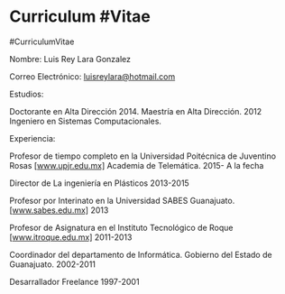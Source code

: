 # Curriculum #Vitae
#CurriculumVitae

Nombre: Luis Rey Lara Gonzalez

Correo Electrónico: luisreylara@hotmail.com


Estudios:

Doctorante en Alta Dirección 2014.
Maestría en Alta Dirección. 2012
Ingeniero en Sistemas Computacionales. 

Experiencia:

Profesor de tiempo completo en la Universidad Poitécnica de Juventino Rosas [www.upjr.edu.mx] Academia de Telemática. 2015- A la fecha

Director de La ingeniería en Plásticos 2013-2015

Profesor por Interinato en la Universidad SABES Guanajuato. [www.sabes.edu.mx] 2013

Profesor de Asignatura en el Instituto Tecnológico de Roque [www.itroque.edu.mx] 2011-2013

Coordinador del departamento de Informática. Gobierno del Estado de Guanajuato. 2002-2011

Desarrallador Freelance 1997-2001
